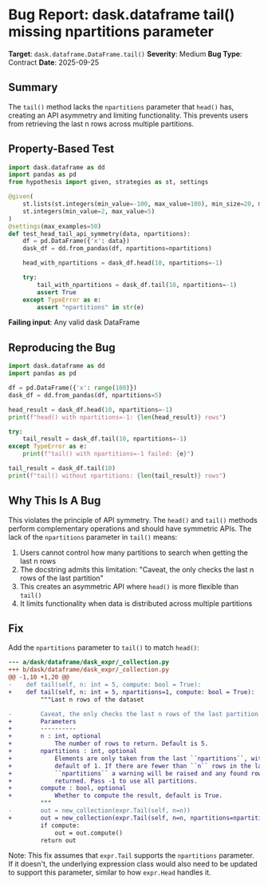 # Bug Report: dask.dataframe tail() missing npartitions parameter

**Target**: `dask.dataframe.DataFrame.tail()`
**Severity**: Medium
**Bug Type**: Contract
**Date**: 2025-09-25

## Summary

The `tail()` method lacks the `npartitions` parameter that `head()` has, creating an API asymmetry and limiting functionality. This prevents users from retrieving the last n rows across multiple partitions.

## Property-Based Test

```python
import dask.dataframe as dd
import pandas as pd
from hypothesis import given, strategies as st, settings

@given(
    st.lists(st.integers(min_value=-100, max_value=100), min_size=20, max_size=50),
    st.integers(min_value=2, max_value=5)
)
@settings(max_examples=50)
def test_head_tail_api_symmetry(data, npartitions):
    df = pd.DataFrame({'x': data})
    dask_df = dd.from_pandas(df, npartitions=npartitions)

    head_with_npartitions = dask_df.head(10, npartitions=-1)

    try:
        tail_with_npartitions = dask_df.tail(10, npartitions=-1)
        assert True
    except TypeError as e:
        assert "npartitions" in str(e)
```

**Failing input**: Any valid dask DataFrame

## Reproducing the Bug

```python
import dask.dataframe as dd
import pandas as pd

df = pd.DataFrame({'x': range(100)})
dask_df = dd.from_pandas(df, npartitions=5)

head_result = dask_df.head(10, npartitions=-1)
print(f"head() with npartitions=-1: {len(head_result)} rows")

try:
    tail_result = dask_df.tail(10, npartitions=-1)
except TypeError as e:
    print(f"tail() with npartitions=-1 failed: {e}")

tail_result = dask_df.tail(10)
print(f"tail() without npartitions: {len(tail_result)} rows")
```

## Why This Is A Bug

This violates the principle of API symmetry. The `head()` and `tail()` methods perform complementary operations and should have symmetric APIs. The lack of the `npartitions` parameter in `tail()` means:

1. Users cannot control how many partitions to search when getting the last n rows
2. The docstring admits this limitation: "Caveat, the only checks the last n rows of the last partition"
3. This creates an asymmetric API where `head()` is more flexible than `tail()`
4. It limits functionality when data is distributed across multiple partitions

## Fix

Add the `npartitions` parameter to `tail()` to match `head()`:

```diff
--- a/dask/dataframe/dask_expr/_collection.py
+++ b/dask/dataframe/dask_expr/_collection.py
@@ -1,10 +1,20 @@
-    def tail(self, n: int = 5, compute: bool = True):
+    def tail(self, n: int = 5, npartitions=1, compute: bool = True):
         """Last n rows of the dataset

-        Caveat, the only checks the last n rows of the last partition.
+        Parameters
+        ----------
+        n : int, optional
+            The number of rows to return. Default is 5.
+        npartitions : int, optional
+            Elements are only taken from the last ``npartitions``, with a
+            default of 1. If there are fewer than ``n`` rows in the last
+            ``npartitions`` a warning will be raised and any found rows
+            returned. Pass -1 to use all partitions.
+        compute : bool, optional
+            Whether to compute the result, default is True.
         """
-        out = new_collection(expr.Tail(self, n=n))
+        out = new_collection(expr.Tail(self, n=n, npartitions=npartitions))
         if compute:
             out = out.compute()
         return out
```

Note: This fix assumes that `expr.Tail` supports the `npartitions` parameter. If it doesn't, the underlying expression class would also need to be updated to support this parameter, similar to how `expr.Head` handles it.
